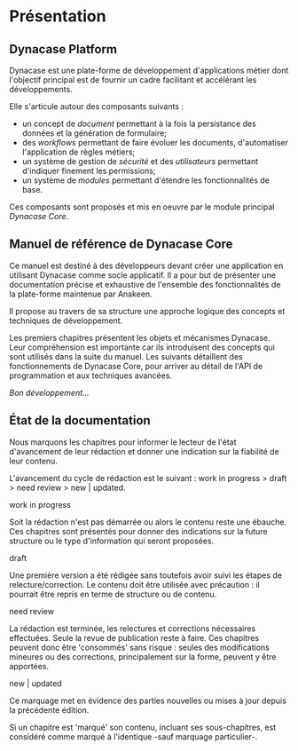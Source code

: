 # Présentation 

## Dynacase Platform

Dynacase est une plate-forme de développement d'applications métier dont l'objectif principal est de fournir un cadre facilitant et accélérant les développements.

Elle s'articule autour des composants suivants :

* un concept de *document* permettant à la fois la persistance des données et la génération de formulaire;
* des *workflows* permettant de faire évoluer les documents, d'automatiser l'application de règles métiers;
* un système de gestion de *sécurité* et des *utilisateurs* permettant d'indiquer finement les permissions;
* un système de *modules* permettant d'étendre les fonctionnalités de base.

Ces composants sont proposés et mis en oeuvre par le module principal *Dynacase Core*. 

## Manuel de référence de Dynacase Core

Ce manuel est destiné à des développeurs devant créer une application en utilisant Dynacase comme socle applicatif. 
Il a pour but de présenter une documentation précise et exhaustive de l'ensemble des fonctionnalités de la plate-forme 
maintenue par Anakeen.

Il propose au travers de sa structure une approche logique des concepts et techniques de développement.

Les premiers chapitres présentent les objets et mécanismes Dynacase. Leur compréhension est importante car 
ils introduisent des concepts qui sont utilisés dans la suite du manuel. 
Les suivants détaillent des fonctionnements de Dynacase Core, pour arriver au détail de l'API de programmation 
et aux techniques avancées.

_Bon développement..._

## État de la documentation

Nous marquons les chapitres pour informer le lecteur de l'état d'avancement de leur rédaction et donner une 
indication sur la fiabilité de leur contenu.

L'avancement du cycle de rédaction est le suivant : <span class="flag wip">work in progress</span> > 
<span class="flag draft">draft</span> > <span class="flag need-review">need review</span> > 
<span class="flag new">new | updated</span>.

<span class="flag wip">work in progress</span> 
    
Soit la rédaction n'est pas démarrée ou alors le contenu reste une ébauche. 
Ces chapitres sont présentés pour donner des indications sur la future structure ou le type d'information 
qui seront proposées.

<span class="flag draft">draft</span>

Une première version a été rédigée sans toutefois avoir suivi les étapes de relecture/correction. 
Le contenu doit être utilisée avec précaution : il pourrait être repris en terme de structure ou de contenu.

<span class="flag need-review">need review</span>

La rédaction est terminée, les relectures et corrections nécessaires effectuées.
Seule la revue de publication reste à faire. Ces chapitres peuvent donc être 'consommés' sans risque : 
seules des modifications mineures ou des corrections, principalement sur la forme, peuvent y être apportées.

<span class="flag new">new | updated</span>

Ce marquage met en évidence des parties nouvelles ou mises à jour depuis la précédente édition.

Si un chapitre est 'marqué' son contenu, incluant ses sous-chapitres, est considéré comme marqué à l'identique 
-sauf marquage particulier-.



[^1]: Le Case Management est une évolutions des stratégies comme le BPM ou le travail collaboratif. 
Elle s'adapte de façon transverse à l'évolution des besoins de l'organisation, tout en permettant un 
contrôle et une traçabilité complète des opérations. Les outils de Case Management permettent de mettre 
en œuvre un très grand nombre de procédures comme le traitement des réclamations, l'ouverture de comptes, 
la gestion de projets, le suivi des faits techniques...
